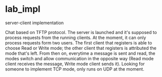 # lab_impl
server-client implementation

Chat based on TFTP protocol. The server is launched and it's supposed to process requests from the running clients. At the moment, it can only process requests form two users.
The first client that registers is able to choose Read or Write mode; the other client that registers is attributed the mode that's left. From then on, everytime a message is sent and read, the modes switch and allow communication in the opposite way (Read mode client receives the message, Write mode client sends it).
Looking for someone to implement TCP mode, only runs on UDP at the moment.
